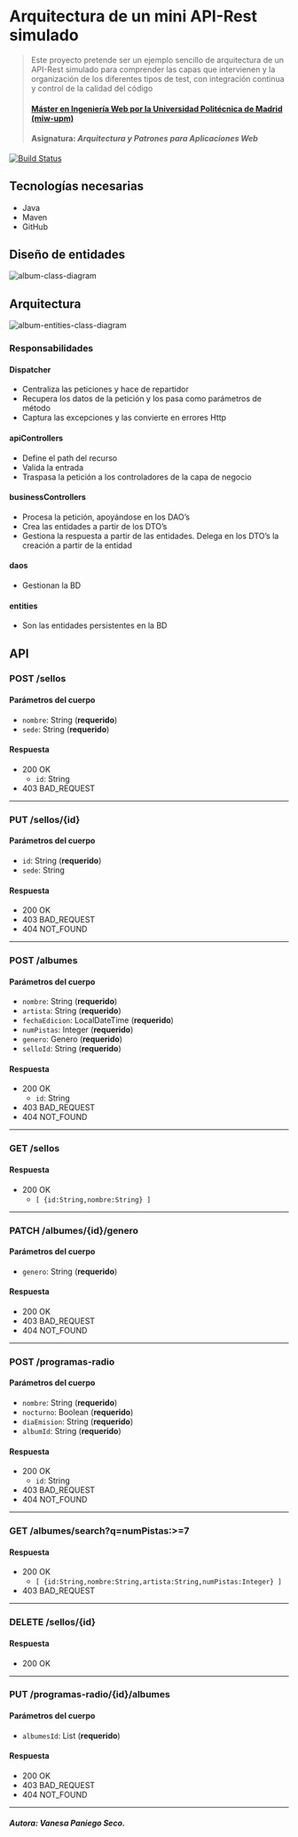 # Arquitectura de un mini API-Rest simulado
> Este proyecto pretende ser un ejemplo sencillo de arquitectura de un API-Rest simulado para comprender las capas que intervienen y la organización de los diferentes tipos de test, con integración continua y control de la calidad del código
> #### [Máster en Ingeniería Web por la Universidad Politécnica de Madrid (miw-upm)](http://miw.etsisi.upm.es)
> #### Asignatura: *Arquitectura y Patrones para Aplicaciones Web*

[![Build Status](https://travis-ci.org/vpaniego/APAW-ECP2-VanesaPaniego.svg?branch=develop)](https://travis-ci.org/vpaniego/APAW-ECP2-VanesaPaniego)

## Tecnologías necesarias
* Java
* Maven
* GitHub

## Diseño de entidades
![album-class-diagram](https://github.com/vpaniego/APAW-ECP2-VanesaPaniego/blob/develop/docs/APAW-ECP2-DiagramaClases-Album.png)

## Arquitectura
![album-entities-class-diagram](https://github.com/vpaniego/APAW-ECP2-VanesaPaniego/blob/develop/docs/APAW-ECP2-ArquitecturaClases-Album.png)

### Responsabilidades
#### Dispatcher
* Centraliza las peticiones y hace de repartidor
* Recupera los datos de la petición y los pasa como parámetros de método
* Captura las excepciones y las convierte en errores Http
#### apiControllers
* Define el path del recurso
* Valida la entrada
* Traspasa la petición a los controladores de la capa de negocio
#### businessControllers
* Procesa la petición, apoyándose en los DAO’s
* Crea las entidades a partir de los DTO’s
* Gestiona la respuesta a partir de las entidades. Delega en los DTO’s la creación a partir de la entidad
#### daos
* Gestionan la BD
#### entities
* Son las entidades persistentes en la BD

## API
### POST /sellos
#### Parámetros del cuerpo
- `nombre`: String (**requerido**)
- `sede`: String (**requerido**)
#### Respuesta
- 200 OK 
  - `id`: String
- 403 BAD_REQUEST
---
### PUT /sellos/{id}
#### Parámetros del cuerpo
- `id`: String (**requerido**)
- `sede`: String
#### Respuesta
- 200 OK
- 403 BAD_REQUEST
- 404 NOT_FOUND
---
### POST /albumes
#### Parámetros del cuerpo
- `nombre`: String (**requerido**)
- `artista`: String (**requerido**)
- `fechaEdicion`: LocalDateTime (**requerido**)
- `numPistas`: Integer (**requerido**)
- `genero`: Genero (**requerido**)
- `selloId`: String (**requerido**)
#### Respuesta
- 200 OK
  - `id`: String
- 403 BAD_REQUEST
- 404 NOT_FOUND
---
### GET /sellos
#### Respuesta
- 200 OK
  - `[ {id:String,nombre:String} ]`
---
### PATCH /albumes/{id}/genero
#### Parámetros del cuerpo
- `genero`: String (**requerido**)
#### Respuesta
- 200 OK
- 403 BAD_REQUEST
- 404 NOT_FOUND
---
### POST /programas-radio
#### Parámetros del cuerpo
- `nombre`: String (**requerido**)
- `nocturno`: Boolean (**requerido**)
- `diaEmision`: String (**requerido**)
- `albumId`: String (**requerido**)
#### Respuesta
- 200 OK
  - `id`: String
- 403 BAD_REQUEST
- 404 NOT_FOUND
---
### GET /albumes/search?q=numPistas:>=7
#### Respuesta
- 200 OK
  - `[ {id:String,nombre:String,artista:String,numPistas:Integer} ]`
- 403 BAD_REQUEST
---
### DELETE /sellos/{id}
#### Respuesta
- 200 OK
---
### PUT /programas-radio/{id}/albumes
#### Parámetros del cuerpo
- `albumesId`: List<String> (**requerido**)
#### Respuesta
- 200 OK
- 403 BAD_REQUEST
- 404 NOT_FOUND
---

##### Autora: Vanesa Paniego Seco.
